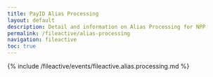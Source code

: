 ```yaml
---
title: PayID Alias Processing
layout: default
description: Detail and information on Alias Processing for NPP
permalink: /fileactive/alias-processing
navigation: fileactive
toc: true
---
```


<!--NPP RTN User Acceptance Testing Scenarios-->

{% include /fileactive/events/fileactive.alias.processing.md %}




